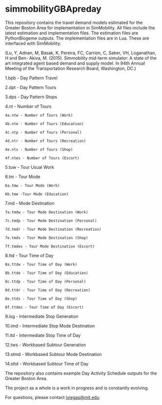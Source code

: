 # simmobilityGBApreday
This repository contains the travel demand models estimated for the Greater Boston Area for implementation in SimMobility. All files include the latest estimation and implementation files. The estimation files are PythonBiogeme outputs. The implementation files are in Lua. These are interfaced with SimMobility.

(Lu, Y, Adnan, M, Basak, K, Pereira, FC, Carrion, C, Saber, VH, Loganathan, H and Ben- Akiva, M. (2015). Simmobility mid-term simulator: A state of the art integrated agent based demand and supply model. In 94th Annual Meeting of the Transportation Research Board, Washington, DC.)

1.bpb - Day Pattern Travel

2.dpt - Day Pattern Tours

3.dps - Day Pattern Stops

4.nt - Number of Tours

	4a.ntw - Number of Tours (Work)
	
	4b.nte - Number of Tours (Education)
	
	4c.ntp - Number of Tours (Personal)
	
	4d.ntr - Number of Tours (Recreation)
	
	4e.nts - Number of Tours (Shop)
	
	4f.ntes - Number of Tours (Escort)
	
5.tuw - Tour Usual Work

6.tm - Tour Mode

	6a.tmw - Tour Mode (Work)
	
	6b.tme -Tour Mode (Education)
	
7.md - Mode Destination

	7a.tmdw - Tour Mode Destination (Work)
	
	7c.tmdp - Tour Mode Destination (Personal)
	
	7d.tmdr - Tour Mode Destination (Recreation)
	
	7e.tmds - Tour Mode Destination (Shop)
	
	7f.tmdes - Tour Mode Destination (Escort)
	
8.ttd - Tour Time of Day

	8a.ttdw - Tour Time of Day (Work)
	
	8b.ttde - Tour Time of Day (Education)
	
	8c.ttdp - Tour Time of Day (Personal)
	
	8d.ttdr - Tour Time of Day (Recreation)
	
	8e.ttds - Tour Time of Day (Shop)
	
	8f.ttdes - Tour Time of Day (Escort)
	
9.isg - Intermediate Stop Generation

10.imd - Intermediate Stop Mode Destination

11.itd - Intermediate Stop Time of Day

12.tws - Workbased Subtour Generation

13.stmd - Workbased Subtour Mode Destination

14.sttd - Workbased Subtour Time of Day


The repository also contains example Day Activity Schedule outputs for the Greater Boston Area.

The project as a whole is a work in progress and is constantly evolving.

For questions, please contact iviegas@mit.edu.